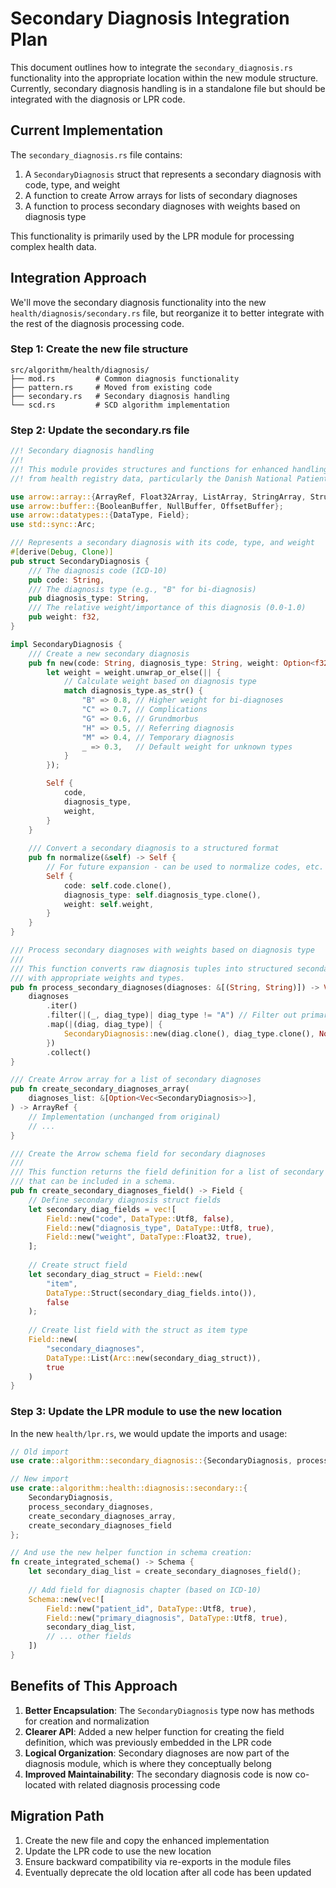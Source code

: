 # Secondary Diagnosis Integration Plan

This document outlines how to integrate the `secondary_diagnosis.rs` functionality into the appropriate location within the new module structure. Currently, secondary diagnosis handling is in a standalone file but should be integrated with the diagnosis or LPR code.

## Current Implementation

The `secondary_diagnosis.rs` file contains:

1. A `SecondaryDiagnosis` struct that represents a secondary diagnosis with code, type, and weight
2. A function to create Arrow arrays for lists of secondary diagnoses
3. A function to process secondary diagnoses with weights based on diagnosis type

This functionality is primarily used by the LPR module for processing complex health data.

## Integration Approach

We'll move the secondary diagnosis functionality into the new `health/diagnosis/secondary.rs` file, but reorganize it to better integrate with the rest of the diagnosis processing code.

### Step 1: Create the new file structure

```
src/algorithm/health/diagnosis/
├── mod.rs         # Common diagnosis functionality
├── pattern.rs     # Moved from existing code
├── secondary.rs   # Secondary diagnosis handling
└── scd.rs         # SCD algorithm implementation
```

### Step 2: Update the secondary.rs file

```rust
//! Secondary diagnosis handling
//!
//! This module provides structures and functions for enhanced handling of secondary diagnoses
//! from health registry data, particularly the Danish National Patient Registry (LPR).

use arrow::array::{ArrayRef, Float32Array, ListArray, StringArray, StructArray};
use arrow::buffer::{BooleanBuffer, NullBuffer, OffsetBuffer};
use arrow::datatypes::{DataType, Field};
use std::sync::Arc;

/// Represents a secondary diagnosis with its code, type, and weight
#[derive(Debug, Clone)]
pub struct SecondaryDiagnosis {
    /// The diagnosis code (ICD-10)
    pub code: String,
    /// The diagnosis type (e.g., "B" for bi-diagnosis)
    pub diagnosis_type: String,
    /// The relative weight/importance of this diagnosis (0.0-1.0)
    pub weight: f32,
}

impl SecondaryDiagnosis {
    /// Create a new secondary diagnosis
    pub fn new(code: String, diagnosis_type: String, weight: Option<f32>) -> Self {
        let weight = weight.unwrap_or_else(|| {
            // Calculate weight based on diagnosis type
            match diagnosis_type.as_str() {
                "B" => 0.8, // Higher weight for bi-diagnoses
                "C" => 0.7, // Complications
                "G" => 0.6, // Grundmorbus
                "H" => 0.5, // Referring diagnosis
                "M" => 0.4, // Temporary diagnosis
                _ => 0.3,   // Default weight for unknown types
            }
        });

        Self {
            code,
            diagnosis_type,
            weight,
        }
    }
    
    /// Convert a secondary diagnosis to a structured format
    pub fn normalize(&self) -> Self {
        // For future expansion - can be used to normalize codes, etc.
        Self {
            code: self.code.clone(),
            diagnosis_type: self.diagnosis_type.clone(),
            weight: self.weight,
        }
    }
}

/// Process secondary diagnoses with weights based on diagnosis type
///
/// This function converts raw diagnosis tuples into structured secondary diagnoses
/// with appropriate weights and types.
pub fn process_secondary_diagnoses(diagnoses: &[(String, String)]) -> Vec<SecondaryDiagnosis> {
    diagnoses
        .iter()
        .filter(|(_, diag_type)| diag_type != "A") // Filter out primary diagnoses
        .map(|(diag, diag_type)| {
            SecondaryDiagnosis::new(diag.clone(), diag_type.clone(), None)
        })
        .collect()
}

/// Create Arrow array for a list of secondary diagnoses
pub fn create_secondary_diagnoses_array(
    diagnoses_list: &[Option<Vec<SecondaryDiagnosis>>],
) -> ArrayRef {
    // Implementation (unchanged from original)
    // ...
}

/// Create the Arrow schema field for secondary diagnoses
///
/// This function returns the field definition for a list of secondary diagnoses
/// that can be included in a schema.
pub fn create_secondary_diagnoses_field() -> Field {
    // Define secondary diagnosis struct fields
    let secondary_diag_fields = vec![
        Field::new("code", DataType::Utf8, false),
        Field::new("diagnosis_type", DataType::Utf8, true),
        Field::new("weight", DataType::Float32, true),
    ];
    
    // Create struct field
    let secondary_diag_struct = Field::new(
        "item", 
        DataType::Struct(secondary_diag_fields.into()), 
        false
    );
    
    // Create list field with the struct as item type
    Field::new(
        "secondary_diagnoses", 
        DataType::List(Arc::new(secondary_diag_struct)), 
        true
    )
}
```

### Step 3: Update the LPR module to use the new location

In the new `health/lpr.rs`, we would update the imports and usage:

```rust
// Old import
use crate::algorithm::secondary_diagnosis::{SecondaryDiagnosis, process_secondary_diagnoses, create_secondary_diagnoses_array};

// New import
use crate::algorithm::health::diagnosis::secondary::{
    SecondaryDiagnosis, 
    process_secondary_diagnoses, 
    create_secondary_diagnoses_array,
    create_secondary_diagnoses_field
};

// And use the new helper function in schema creation:
fn create_integrated_schema() -> Schema {
    let secondary_diag_list = create_secondary_diagnoses_field();
    
    // Add field for diagnosis chapter (based on ICD-10)
    Schema::new(vec![
        Field::new("patient_id", DataType::Utf8, true),
        Field::new("primary_diagnosis", DataType::Utf8, true),
        secondary_diag_list,
        // ... other fields
    ])
}
```

## Benefits of This Approach

1. **Better Encapsulation**: The `SecondaryDiagnosis` type now has methods for creation and normalization
2. **Clearer API**: Added a new helper function for creating the field definition, which was previously embedded in the LPR code
3. **Logical Organization**: Secondary diagnoses are now part of the diagnosis module, which is where they conceptually belong
4. **Improved Maintainability**: The secondary diagnosis code is now co-located with related diagnosis processing code

## Migration Path

1. Create the new file and copy the enhanced implementation
2. Update the LPR code to use the new location
3. Ensure backward compatibility via re-exports in the module files
4. Eventually deprecate the old location after all code has been updated
